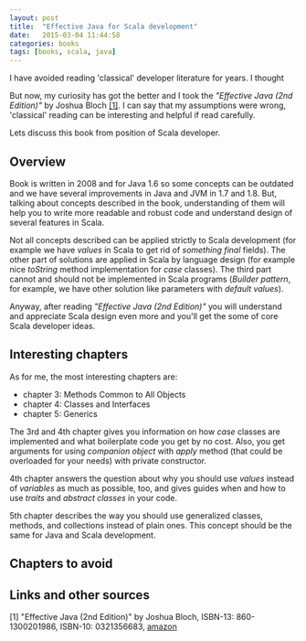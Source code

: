 ```yaml
---
layout: post
title:  "Effective Java for Scala development"
date:   2015-03-04 11:44:58
categories: books
tags: [books, scala, java]
---
```


I have avoided reading 'classical' developer literature for years. I thought

But now, my curiosity has got the better and I took the _"Effective Java (2nd Edition)"_ by Joshua Bloch [\[1\]](#1). I can say that my assumptions were wrong, 'classical' reading can be interesting and helpful if read carefully.

Lets discuss this book from position of Scala developer.

## Overview

Book is written in 2008 and for Java 1.6 so some concepts can be outdated and we have several improvements in Java and JVM in 1.7 and 1.8. But, talking about concepts described in the book, understanding of them will help you to write more readable and robust code and understand design of several features in Scala.

Not all concepts described can be applied strictly to Scala development (for example we have _values_ in Scala to get rid of _something final_ fields). The other part of solutions are applied in Scala by language design (for example nice _toString_ method implementation for _case_ classes). The third part cannot and should not be implemented in Scala programs (_Builder pattern_, for example, we have other solution like parameters with _default values_).

Anyway, after reading _"Effective Java (2nd Edition)"_ you will understand and appreciate Scala design even more and you'll get the some of core Scala developer ideas.

## Interesting chapters

As for me, the most interesting chapters are:

* chapter 3: Methods Common to All Objects
* chapter 4: Classes and Interfaces
* chapter 5: Generics

The 3rd and 4th chapter gives you information on how _case_ classes are implemented and what boilerplate code you get by no cost. Also, you get arguments for using _companion object_ with _apply_ method (that could be overloaded for your needs) with private constructor.

4th chapter answers the question about why you should use _values_ instead of _variables_ as much as possible, too, and gives guides when and how to use _traits_ and _abstract classes_ in your code.

5th chapter describes the way you should use generalized classes, methods, and collections instead of plain ones. This concept should be the same for Java and Scala development.

## Chapters to avoid

## Links and other sources

[1<a name="1"></a>] "Effective Java (2nd Edition)" by Joshua Bloch, ISBN-13: 860-1300201986, ISBN-10: 0321356683, [amazon](http://www.amazon.com/Effective-Java-Edition-Joshua-Bloch/dp/0321356683)
